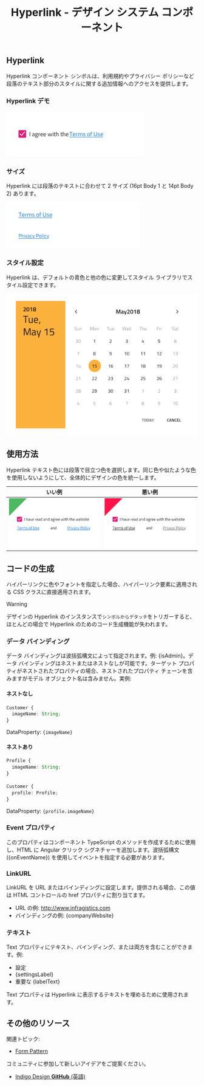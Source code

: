 ﻿---
title: Hyperlink - デザイン システム コンポーネント
_description: Hyperlink コンポーネント シンボルは、テキスト段落で参照を使用できます。
_keywords: デザイン システム, Sketch, コンポーネント, UI Library, ウィジェット
_language: ja
---

## Hyperlink

Hyperlink コンポーネント シンボルは、利用規約やプライバシー ポリシーなど段落のテキスト部分のスタイルに関する追加情報へのアクセスを提供します。

### Hyperlink デモ

<img src="../images/hyperlink_demo.png" srcset="../images/hyperlink_demo@2x.png 2x" />

### サイズ

Hyperlink には段落のテキストに合わせて 2 サイズ (16pt Body 1 と 14pt Body 2) あります。

<img src="../images/hyperlink_sizes.png" srcset="../images/hyperlink_sizes@2x.png 2x" />

### スタイル設定

Hyperlink は、デフォルトの青色と他の色に変更してスタイル ライブラリでスタイル設定できます。

<img src="../images/calendar_styling.png" srcset="../images/calendar_styling@2x.png 2x" />

## 使用方法

Hyperlink テキスト色には段落で目立つ色を選択します。同じ色や似たような色を使用しないようにして、全体的にデザインの色を統一します。

| いい例                               | 悪い例                              |
| -------------------------------- | ---------------------------------- |
| <img src="../images/hyperlink_do1.png" srcset="../images/hyperlink_do1@2x.png 2x" /> | <img src="../images/hyperlink_dont1.png" srcset="../images/hyperlink_dont1@2x.png 2x" /> |

## コードの生成

ハイパーリンクに色やフォントを指定した場合、ハイパーリンク要素に適用される CSS クラスに直接適用されます。

> [!WARNING]
> デザインの Hyperlink のインスタンスで`シンボルからデタッチ`をトリガーすると、ほとんどの場合で Hyperlink のためのコード生成機能が失われます。

### データ バインディング

データ バインディングは波括弧構文によって指定されます。例: {isAdmin}。データ バインディングはネストまたはネストなしが可能です。ターゲット プロパティがネストされたプロパティの場合、ネストされたプロパティ チェーンを含みますがモデル オブジェクト名は含みません。実例:

#### ネストなし

```typescript
Customer {
  imageName: String;
}
```
DataProperty: `{imageName}`

#### ネストあり

```typescript
Profile {
  imageName: String;
}

Customer {
  profile: Profile;
}
```
DataProperty: `{profile.imageName}`

### Event プロパティ

このプロパティはコンポーネント TypeScript のメソッドを作成するために使用し、HTML に Angular クリック シグネチャーを追加します。波括弧構文 ({onEventName}) を使用してイベントを指定する必要があります。

### LinkURL

LinkURL を URL またはバインディングに設定します。提供される場合、この値は HTML コントロールの href プロパティに割り当てます。

- URL の例: http://www.infragistics.com
- バインディングの例: {companyWebsite}

### テキスト

Text プロパティにテキスト、バインディング、または両方を含むことができます。例:

- 設定
- {settingsLabel}
- 重要な {labelText}

Text プロパティは Hyperlink に表示するテキストを埋めるために使用されます。

## その他のリソース

関連トピック:

- [Form Pattern](forms.md)
  <div class="divider--half"></div>

コミュニティに参加して新しいアイデアをご提案ください。

- [Indigo Design **GitHub** (英語)](https://github.com/IgniteUI/design-system-docfx)
